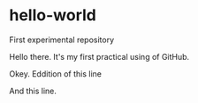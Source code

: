 # hello-world
First experimental repository

Hello there. It's my first practical using of GitHub.

Okey. Eddition of this line

And this line.
